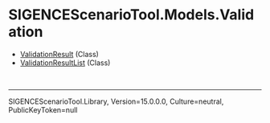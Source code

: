 # SIGENCEScenarioTool.Models.Validation
- [ValidationResult](./T_ValidationResult.md) (Class)
- [ValidationResultList](./T_ValidationResultList.md) (Class)

<br /><hr />
SIGENCEScenarioTool.Library, Version=15.0.0.0, Culture=neutral, PublicKeyToken=null
